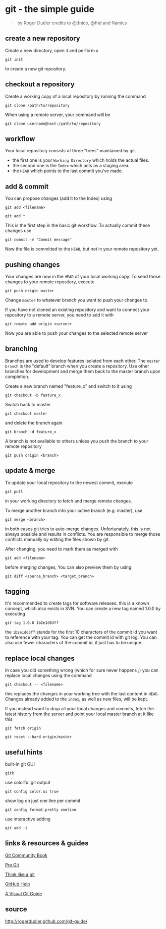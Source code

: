 ﻿# git - the simple guide

> by Roger Dudler
> credits to @tfnico, @fhd and Namics

## create a new repository

Create a new directory, open it and perform a

`git init`

to create a new git repository.

## checkout a repository

Create a working copy of a local repository by running the command

`git clone /path/to/repository`

When using a remote server, your command will be

`git clone username@host:/path/to/repository`

## workflow

Your local repository consists of three "trees" maintained by git. 

- the first one is your `Working Directory` which holds the actual files. 
- the second one is the `Index` which acts as a staging area.
- the `HEAD` which points to the last commit you've made.

## add & commit

You can propose changes (add it to the Index) using

`git add <filename>`

`git add *`

This is the first step in the basic git workflow. To actually commit
these changes use

`git commit -m "Commit message"`

Now the file is committed to the `HEAD`, but not in your remote repository yet.

## pushing changes

Your changes are now in the `HEAD` of your local working copy. To send
those changes to your remote repository, execute

`git push origin master`

Change `master` to whatever branch you want to push your changes to.

If you have not cloned an existing repository and want to connect your
repository to a remote server, you need to add it with

`git remote add origin <server>`

Now you are able to push your changes to the selected remote server

## branching

Branches are used to develop features isolated from each other. The
`master branch` is the "default" branch when you create a repository.
Use other branches for development and merge them back to the master
branch upon completion.

Create a new branch named "feature_x" and switch to it using

`git checkout -b feature_x`

Switch back to master

`git checkout master`

and delete the branch again

`git branch -d feature_x`

A branch is not available to others unless you push the branch to your
remote repository

`git push origin <branch>`

## update & merge

To update your local repository to the newest commit, execute

`git pull`

in your working directory to fetch and merge remote changes.

To merge another branch into your active branch (e.g. master), use

`git merge <branch>`

in both cases git tries to auto-merge changes. Unfortunately, this is
not always possible and results in conflicts. You are responsible to
merge those conflicts manually by editing the files shown by git.

After changing, you need to mark them as merged with

`git add <filename>`

before merging changes, You can also preview them by using

`git diff <source_branch> <target_branch>`

## tagging

It's recommended to create tags for software releases. this is a known
concept, which also exists in SVN. You can create a new tag named
1.0.0 by executing

`git tag 1.0.0 1b2e1d63ff`

the `1b2e1d63ff` stands for the first 10 characters of the commit id you
want to reference with your tag. You can get the commit id with
git log.
You can also use fewer characters of the commit id, it just has to be unique.

## replace local changes

In case you did something wrong (which for sure never happens ;) you
can replace local changes using the command

`git checkout -- <filename>`

this replaces the changes in your working tree with the last content
in `HEAD`. Changes already added to the `index`, as well as new files,
will be kept.

If you instead want to drop all your local changes and commits, fetch
the latest history from the server and point your local master branch
at it like this

`git fetch origin`

`git reset --hard origin/master`

## useful hints

built-in git GUI

`gitk`

use colorful git output

`git config color.ui true`

show log on just one line per commit

`git config format.pretty oneline`

use interactive adding

`git add -i`

## links & resources & guides

[Git Community Book](http://book.git-scm.com/)

[Pro Git](http://progit.org/book/)

[Think like a git](http://think-like-a-git.net/)

[GitHub Help](http://help.github.com/)

[A Visual Git Guide](http://marklodato.github.com/visual-git-guide/index-en.html)

## source

http://rogerdudler.github.com/git-guide/